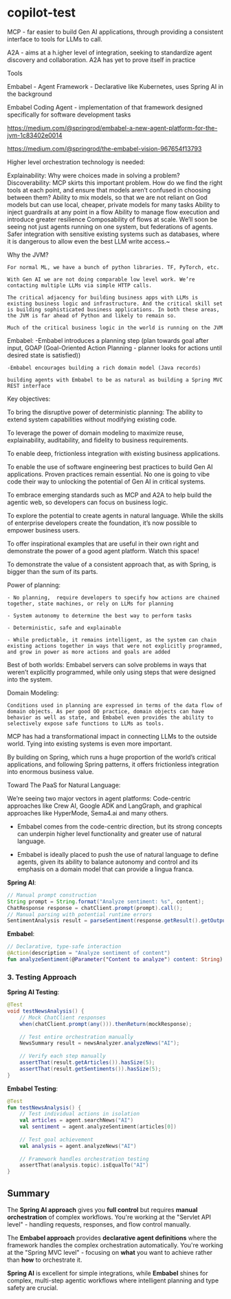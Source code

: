 # copilot-test


MCP - far easier to build Gen AI applications, through providing a consistent interface to tools for LLMs to call.

A2A - aims at a h.igher level of integration, seeking to standardize agent discovery and collaboration. A2A has yet to prove itself in practice

Tools

Embabel - Agent Framework - Declarative like Kubernetes, uses Spring AI in the background

Embabel Coding Agent -  implementation of that framework designed specifically for software development tasks





https://medium.com/@springrod/embabel-a-new-agent-platform-for-the-jvm-1c83402e0014

https://medium.com/@springrod/the-embabel-vision-967654f13793

Higher level orchestration technology is needed:

Explainability: Why were choices made in solving a problem?
Discoverability: MCP skirts this important problem. How do we find the right tools at each point, and ensure that models aren’t confused in choosing between them?
Ability to mix models, so that we are not reliant on God models but can use local, cheaper, private models for many tasks
Ability to inject guardrails at any point in a flow
Ability to manage flow execution and introduce greater resilience
Composability of flows at scale. We’ll soon be seeing not just agents running on one system, but federations of agents.
Safer integration with sensitive existing systems such as databases, where it is dangerous to allow even the best LLM write access.~

Why the JVM?

    For normal ML, we have a bunch of python libraries. TF, PyTorch, etc.
    
    With Gen AI we are not doing comparable low level work. We’re contacting multiple LLMs via simple HTTP calls.

    The critical adjacency for building business apps with LLMs is existing business logic and infrastructure. And the critical skill set is building sophisticated business applications. In both these areas, the JVM is far ahead of Python and likely to remain so.

    Much of the critical business logic in the world is running on the JVM


Embabel:
    -Embabel introduces a planning step (plan towards goal after input, GOAP (Goal-Oriented Action Planning - planner looks for actions until desired state is satisfied))

    -Embabel encourages building a rich domain model (Java records)

    building agents with Embabel to be as natural as building a Spring MVC REST interface

Key objectives:

To bring the disruptive power of deterministic planning: The ability to extend system capabilities without modifying existing code.

To leverage the power of domain modeling to maximize reuse, explainability, auditability, and fidelity to business requirements.

To enable deep, frictionless integration with existing business applications.

To enable the use of software engineering best practices to build Gen AI applications. Proven practices remain essential. No one is going to vibe code their way to unlocking the potential of Gen AI in critical systems.

To embrace emerging standards such as MCP and A2A to help build the agentic web, so developers can focus on business logic.

To explore the potential to create agents in natural language. While the skills of enterprise developers create the foundation, it’s now possible to empower business users.

To offer inspirational examples that are useful in their own right and demonstrate the power of a good agent platform. Watch this space!

To demonstrate the value of a consistent approach that, as with Spring, is bigger than the sum of its parts.


Power of planning:

    - No planning,  require developers to specify how actions are chained together, state machines, or rely on LLMs for planning

    - System autonomy to determine the best way to perform tasks
    
    - Deterministic, safe and explainable

    - While predictable, it remains intelligent, as the system can chain existing actions together in ways that were not explicitly programmed, and grow in power as more actions and goals are added


Best of both worlds: 
    Embabel servers can solve problems in ways that weren’t explicitly programmed, while only using steps that were designed into the system.


Domain Modeling:

    Conditions used in planning are expressed in terms of the data flow of domain objects. As per good OO practice, domain objects can have behavior as well as state, and Embabel even provides the ability to selectively expose safe functions to LLMs as tools.


MCP has had a transformational impact in connecting LLMs to the outside world. Tying into existing systems is even more important.

By building on Spring, which runs a huge proportion of the world’s critical applications, and following Spring patterns, it offers frictionless integration into enormous business value.

Toward The PaaS for Natural Language:

We’re seeing two major vectors in agent platforms: Code-centric approaches like Crew AI, Google ADK and LangGraph, and graphical approaches like HyperMode, Sema4.ai and many others.

- Embabel comes from the code-centric direction, but its strong concepts can underpin higher level functionality and greater use of natural language.

- Embabel is ideally placed to push the use of natural language to define agents, given its ability to balance autonomy and control and its emphasis on a domain model that can provide a lingua franca.


**Spring AI**:

```java
// Manual prompt construction
String prompt = String.format("Analyze sentiment: %s", content);
ChatResponse response = chatClient.prompt(prompt).call();
// Manual parsing with potential runtime errors
SentimentAnalysis result = parseSentiment(response.getResult().getOutput().getContent());
```

**Embabel**:

```kotlin
// Declarative, type-safe interaction
@Action(description = "Analyze sentiment of content")
fun analyzeSentiment(@Parameter("Content to analyze") content: String): SentimentAnalysis
```


### **3. Testing Approach**

**Spring AI Testing**:

```java
@Test
void testNewsAnalysis() {
    // Mock ChatClient responses
    when(chatClient.prompt(any())).thenReturn(mockResponse);
    
    // Test entire orchestration manually
    NewsSummary result = newsAnalyzer.analyzeNews("AI");
    
    // Verify each step manually
    assertThat(result.getArticles()).hasSize(5);
    assertThat(result.getSentiments()).hasSize(5);
}
```

**Embabel Testing**:

```kotlin
@Test
fun testNewsAnalysis() {
    // Test individual actions in isolation
    val articles = agent.searchNews("AI")
    val sentiment = agent.analyzeSentiment(articles[0])
    
    // Test goal achievement
    val analysis = agent.analyzeNews("AI")
    
    // Framework handles orchestration testing
    assertThat(analysis.topic).isEqualTo("AI")
}
```


## **Summary**

The **Spring AI approach** gives you **full control** but requires **manual orchestration** of complex workflows. You're working at the "Servlet API level" - handling requests, responses, and flow control manually.

The **Embabel approach** provides **declarative agent definitions** where the framework handles the complex orchestration automatically. You're working at the "Spring MVC level" - focusing on **what** you want to achieve rather than **how** to orchestrate it.

**Spring AI** is excellent for simple integrations, while **Embabel** shines for complex, multi-step agentic workflows where intelligent planning and type safety are crucial.

